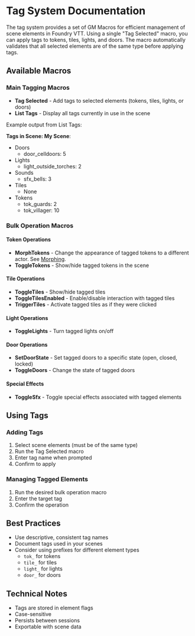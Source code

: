 # Tag System Documentation

The tag system provides a set of GM Macros for efficient management of scene elements in Foundry VTT. Using a single "Tag Selected" macro, you can apply tags to tokens, tiles, lights, and doors. The macro automatically validates that all selected elements are of the same type before applying tags.

## Available Macros

### Main Tagging Macros
- **Tag Selected** - Add tags to selected elements (tokens, tiles, lights, or doors)
- **List Tags** - Display all tags currently in use in the scene

Example output from List Tags:

**Tags in Scene: My Scene**:
- Doors
  - door_celldoors: 5
- Lights 
  - light_outside_torches: 2
- Sounds
  - sfx_bells: 3 
- Tiles
  - None
- Tokens 
  - tok_guards: 2
  - tok_villager: 10

### Bulk Operation Macros

#### Token Operations
- **MorphTokens** - Change the appearance of tagged tokens to a different actor. See [Morphing](morphTokens.md).
- **ToggleTokens** - Show/hide tagged tokens in the scene

#### Tile Operations
- **ToggleTiles** - Show/hide tagged tiles
- **ToggleTilesEnabled** - Enable/disable interaction with tagged tiles
- **TriggerTiles** - Activate tagged tiles as if they were clicked

#### Light Operations
- **ToggleLights** - Turn tagged lights on/off

#### Door Operations
- **SetDoorState** - Set tagged doors to a specific state (open, closed, locked)
- **ToggleDoors** - Change the state of tagged doors

#### Special Effects
- **ToggleSfx** - Toggle special effects associated with tagged elements

## Using Tags

### Adding Tags
1. Select scene elements (must be of the same type)
2. Run the Tag Selected macro
3. Enter tag name when prompted
4. Confirm to apply

### Managing Tagged Elements
1. Run the desired bulk operation macro
2. Enter the target tag
3. Confirm the operation

## Best Practices
- Use descriptive, consistent tag names
- Document tags used in your scenes
- Consider using prefixes for different element types
    - `tok_` for tokens
    - `tile_` for tiles
    - `light_` for lights
    - `door_` for doors

## Technical Notes
- Tags are stored in element flags
- Case-sensitive
- Persists between sessions
- Exportable with scene data

